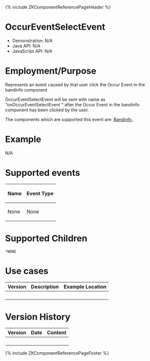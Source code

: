 {% include ZKComponentReferencePageHeader %}

# OccurEventSelectEvent

- Demonstration: N/A
- Java API: N/A
- JavaScript API: N/A

# Employment/Purpose

Represents an event caused by that user click the Occur Event in the
bandinfo component

OccurEventSelectEvent will be sent with name as "onOccurEventSelectEvent
" after the Occur Event in the bandinfo component has been clicked by
the user.

The components which are supported this event are: [ Bandinfo
](ZK_Component_Reference/Diagrams_and_Reports/Timeline/Bandinfo).

# Example

N/A

# Supported events

<table>
<thead>
<tr class="header">
<th><center>
<p>Name</p>
</center></th>
<th><center>
<p>Event Type</p>
</center></th>
</tr>
</thead>
<tbody>
<tr class="odd">
<td><p>None</p></td>
<td><p>None</p></td>
</tr>
</tbody>
</table>

# Supported Children

`*NONE`

# Use cases

| Version | Description | Example Location |
|---------|-------------|------------------|
|         |             |                  |

# Version History

| Version | Date | Content |
|---------|------|---------|
|         |      |         |

{% include ZKComponentReferencePageFooter %}
